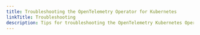 ```yaml
---
title: Troubleshooting the OpenTelemetry Operator for Kubernetes
linkTitle: Troubleshooting
description: Tips for troubleshooting the OpenTelemetry Kubernetes Operator
---
```

